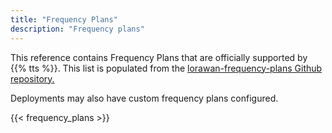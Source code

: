 ```yaml
---
title: "Frequency Plans"
description: "Frequency plans"
---
```


This reference contains Frequency Plans that are officially supported by {{% tts %}}. This list is populated from the [lorawan-frequency-plans Github repository.](https://github.com/TheThingsNetwork/lorawan-frequency-plans/)

Deployments may also have custom frequency plans configured.

<!--more-->

<!-- terms come from /data/frequency-plans. -->

{{< frequency_plans >}}
